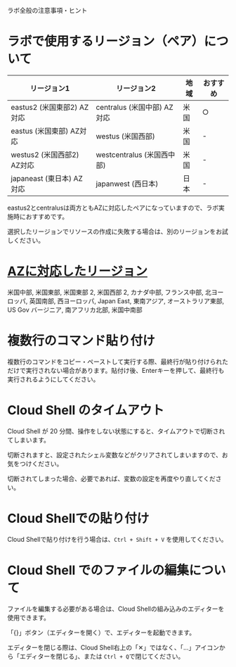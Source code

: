 ラボ全般の注意事項・ヒント

# ラボで使用するリージョン（ペア）について

|リージョン1|リージョン2|地域|おすすめ|
|-|-|-|-|
|eastus2 (米国東部2) AZ対応|centralus (米国中部) AZ対応|米国|○|
|eastus (米国東部) AZ対応|westus (米国西部)|米国|-|
|westus2 (米国西部2) AZ対応|westcentralus (米国西中部)|米国|-|
|japaneast (東日本) AZ対応|japanwest (西日本)|日本|-|

eastus2とcentralusは両方ともAZに対応したペアになっていますので、ラボ実施時におすすめです。

選択したリージョンでリソースの作成に失敗する場合は、別のリージョンをお試しください。

# [AZに対応したリージョン](https://docs.microsoft.com/ja-jp/azure/availability-zones/az-region)
米国中部,	米国東部,	米国東部 2,	米国西部 2,	カナダ中部,
フランス中部,	北ヨーロッパ,	英国南部,	西ヨーロッパ,
Japan East,	東南アジア,	オーストラリア東部,
US Gov バージニア, 南アフリカ北部, 米国中南部

# 複数行のコマンド貼り付け

複数行のコマンドをコピー・ペーストして実行する際、最終行が貼り付けられただけで実行されない場合があります。貼付け後、Enterキーを押して、最終行も実行されるようにしてください。

# Cloud Shell のタイムアウト

Cloud Shell が 20 分間、操作をしない状態にすると、タイムアウトで切断されてしまいます。

切断されますと、設定されたシェル変数などがクリアされてしまいますので、お気をつけください。

切断されてしまった場合、必要であれば、変数の設定を再度やり直してください。

# Cloud Shellでの貼り付け

Cloud Shellで貼り付けを行う場合は、`Ctrl + Shift + V` を使用してください。

# Cloud Shell でのファイルの編集について

ファイルを編集する必要がある場合は、Cloud Shellの組み込みのエディターを使用できます。

「{}」ボタン（エディターを開く）で、エディターを起動できます。

エディターを閉じる際は、Cloud Shell右上の「✕」ではなく、「...」アイコンから「エディターを閉じる」、または `Ctrl + Q`で閉じてください。
